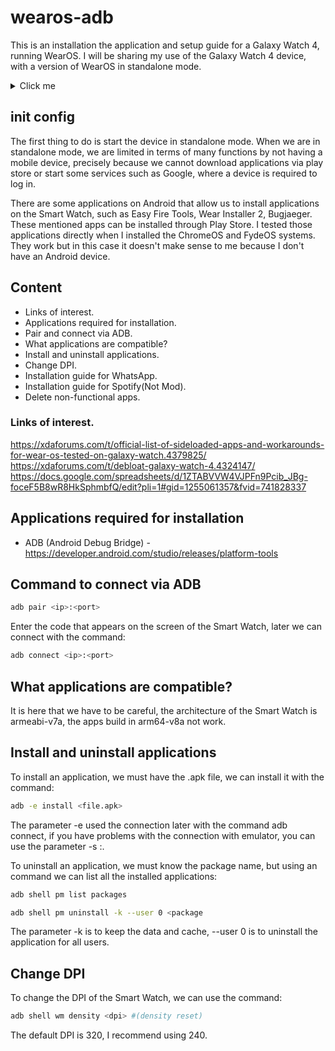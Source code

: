 # wearos-adb
This is an installation the application and setup guide for a Galaxy Watch 4, running WearOS. I will be sharing my use of the Galaxy Watch 4 device, with a version of WearOS in standalone mode.

<details>
  <summary>Click me</summary>
  In my case I did not have an Android device, since there is no direct compatibility with iPhone devices. I tried using the android studio emulator, I directly installed a version of androidx86, I tried with chromeOS through Brunch Framework, FydeOS, virtual machine with virtual box and with none of these solutions I could get good results. The objective was to install the Wacth Manager application and start with the Google account and obtain all the benefits using the bt driver of my laptop, which in all cases was fully compatible with the installation of the system, successfully connecting with other devices on the setting section. (Not in the app) On chromeOS and fydeOS with the results I had some hope because the app recognized the Smart Watch and connected successfully with the app, but it turns out that this is not the main app (Watch Manager) that app installs another app called Wacth4 Plugin in my case, the problem is there, it does not start the application and from there it stops, it does not open the application. In some forums and solutions to this problem they talk about uninstalling the application, emptying the cache, some about disabling specific system notifications, but none of that gave results.

Therefore, you can follow all the steps in that guide on a computer with any operating system. All installations will depend entirely on your operating system, so it is necessary to have basic knowledge of your own system.
</details>

## init config
The first thing to do is start the device in standalone mode. When we are in standalone mode, we are limited in terms of many functions by not having a mobile device, precisely because we cannot download applications via play store or start some services such as Google, where a device is required to log in.

There are some applications on Android that allow us to install applications on the Smart Watch, such as Easy Fire Tools, Wear Installer 2, Bugjaeger. These mentioned apps can be installed through Play Store. I tested those applications directly when I installed the ChromeOS and FydeOS systems. They work but in this case it doesn't make sense to me because I don't have an Android device.

## Content
- Links of interest.
- Applications required for installation.
- Pair and connect via ADB.
- What applications are compatible?
- Install and uninstall applications.
- Change DPI.
- Installation guide for WhatsApp.
- Installation guide for Spotify(Not Mod).
- Delete non-functional apps.

### Links of interest.
https://xdaforums.com/t/official-list-of-sideloaded-apps-and-workarounds-for-wear-os-tested-on-galaxy-watch.4379825/
https://xdaforums.com/t/debloat-galaxy-watch-4.4324147/
https://docs.google.com/spreadsheets/d/1ZTABVVW4VJPFn9Pcib_JBg-foceF5B8wR8HkSphmbfQ/edit?pli=1#gid=1255061357&fvid=741828337

## Applications required for installation
- ADB (Android Debug Bridge) - https://developer.android.com/studio/releases/platform-tools

## Command to connect via ADB
```bash
adb pair <ip>:<port>
```
Enter the code that appears on the screen of the Smart Watch,
later we can connect with the command:

```bash
adb connect <ip>:<port>
```

## What applications are compatible?
It is here that we have to be careful, the architecture of the Smart Watch is armeabi-v7a, the apps build in arm64-v8a not work.

## Install and uninstall applications
To install an application, we must have the .apk file, we can install it with the command:
```bash
adb -e install <file.apk>
```
The parameter -e used the connection later with the command adb connect, if you have problems with the connection with emulator, you can use the parameter -s <ip>:<port>.

To uninstall an application, we must know the package name, but using an command we can list all the installed applications:
```bash
adb shell pm list packages
```

```bash
adb shell pm uninstall -k --user 0 <package
```
The parameter -k is to keep the data and cache, --user 0 is to uninstall the application for all users.

## Change DPI
To change the DPI of the Smart Watch, we can use the command:
```bash
adb shell wm density <dpi> #(density reset)
```
The default DPI is 320, I recommend using 240.

